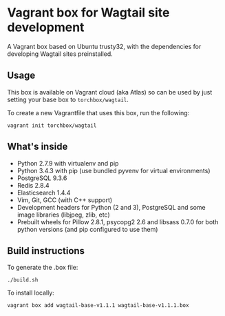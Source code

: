 Vagrant box for Wagtail site development
========================================

A Vagrant box based on Ubuntu trusty32, with the dependencies for developing Wagtail sites preinstalled.

Usage
-----

This box is available on Vagrant cloud (aka Atlas) so can be used by just setting your base box to ``torchbox/wagtail``.

To create a new Vagrantfile that uses this box, run the following:

```
vagrant init torchbox/wagtail
```

What's inside
-------------

 - Python 2.7.9 with virtualenv and pip
 - Python 3.4.3 with pip (use bundled pyvenv for virtual environments)
 - PostgreSQL 9.3.6
 - Redis 2.8.4
 - Elasticsearch 1.4.4
 - Vim, Git, GCC (with C++ support)
 - Development headers for Python (2 and 3), PostgreSQL and some image libraries (libjpeg, zlib, etc)
 - Prebuilt wheels for Pillow 2.8.1, psycopg2 2.6 and libsass 0.7.0 for both python versions (and pip configured to use them)


Build instructions
------------------

To generate the .box file:

    ./build.sh

To install locally:

    vagrant box add wagtail-base-v1.1.1 wagtail-base-v1.1.1.box
